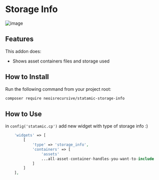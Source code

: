 # Storage Info

![image](https://github.com/NeoIsRecursive/statamic-storage-info/assets/64473191/166c628b-844c-4ce4-b023-3134c3127b90)

## Features

This addon does:

- Shows asset containers files and storage used

## How to Install

Run the following command from your project root:

``` bash
composer require neoisrecursive/statamic-storage-info
```

## How to Use

in `config('statamic.cp')` add new widget with type of storage info :)

```php
    'widgets' => [
        [
            'type' => 'storage_info',
            'containers' => [
                'assets'
                ...all-asset-container-handles-you-want-to-include
            ]
        ]
    ],
```
